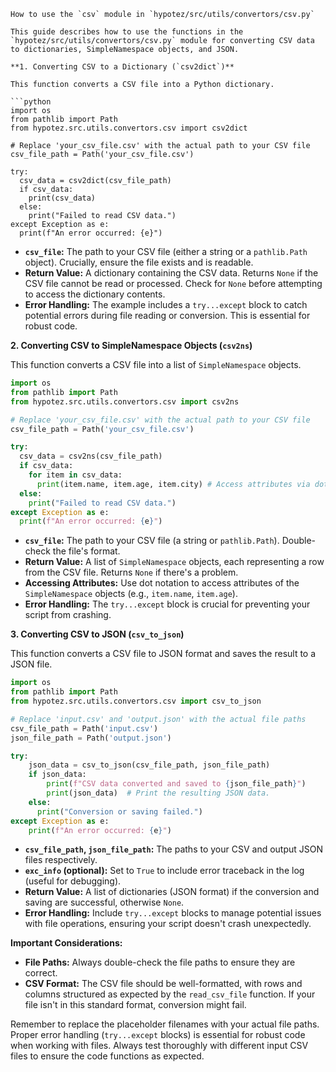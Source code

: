 ```
How to use the `csv` module in `hypotez/src/utils/convertors/csv.py`

This guide describes how to use the functions in the `hypotez/src/utils/convertors/csv.py` module for converting CSV data to dictionaries, SimpleNamespace objects, and JSON.

**1. Converting CSV to a Dictionary (`csv2dict`)**

This function converts a CSV file into a Python dictionary.

```python
import os
from pathlib import Path
from hypotez.src.utils.convertors.csv import csv2dict

# Replace 'your_csv_file.csv' with the actual path to your CSV file
csv_file_path = Path('your_csv_file.csv')

try:
  csv_data = csv2dict(csv_file_path)
  if csv_data:
    print(csv_data)
  else:
    print("Failed to read CSV data.")
except Exception as e:
  print(f"An error occurred: {e}")
```

*   **`csv_file`:**  The path to your CSV file (either a string or a `pathlib.Path` object).  Crucially, ensure the file exists and is readable.
*   **Return Value:** A dictionary containing the CSV data.  Returns `None` if the CSV file cannot be read or processed.  Check for `None` before attempting to access the dictionary contents.
*   **Error Handling:** The example includes a `try...except` block to catch potential errors during file reading or conversion.  This is essential for robust code.

**2. Converting CSV to SimpleNamespace Objects (`csv2ns`)**

This function converts a CSV file into a list of `SimpleNamespace` objects.


```python
import os
from pathlib import Path
from hypotez.src.utils.convertors.csv import csv2ns

# Replace 'your_csv_file.csv' with the actual path to your CSV file
csv_file_path = Path('your_csv_file.csv')

try:
  csv_data = csv2ns(csv_file_path)
  if csv_data:
    for item in csv_data:
      print(item.name, item.age, item.city) # Access attributes via dot notation
  else:
    print("Failed to read CSV data.")
except Exception as e:
  print(f"An error occurred: {e}")

```

*   **`csv_file`:** The path to your CSV file (a string or `pathlib.Path`).  Double-check the file's format.
*   **Return Value:** A list of `SimpleNamespace` objects, each representing a row from the CSV file.  Returns `None` if there's a problem.
*   **Accessing Attributes:**  Use dot notation to access attributes of the `SimpleNamespace` objects (e.g., `item.name`, `item.age`).
*   **Error Handling:**  The `try...except` block is crucial for preventing your script from crashing.


**3. Converting CSV to JSON (`csv_to_json`)**

This function converts a CSV file to JSON format and saves the result to a JSON file.

```python
import os
from pathlib import Path
from hypotez.src.utils.convertors.csv import csv_to_json

# Replace 'input.csv' and 'output.json' with the actual file paths
csv_file_path = Path('input.csv')
json_file_path = Path('output.json')

try:
    json_data = csv_to_json(csv_file_path, json_file_path)
    if json_data:
        print(f"CSV data converted and saved to {json_file_path}")
        print(json_data)  # Print the resulting JSON data.
    else:
      print("Conversion or saving failed.")
except Exception as e:
    print(f"An error occurred: {e}")
```

*   **`csv_file_path`, `json_file_path`:** The paths to your CSV and output JSON files respectively.
*   **`exc_info` (optional):** Set to `True` to include error traceback in the log (useful for debugging).
*   **Return Value:** A list of dictionaries (JSON format) if the conversion and saving are successful, otherwise `None`.
*   **Error Handling:** Include `try...except` blocks to manage potential issues with file operations, ensuring your script doesn't crash unexpectedly.

**Important Considerations:**

*   **File Paths:** Always double-check the file paths to ensure they are correct.
*   **CSV Format:**  The CSV file should be well-formatted, with rows and columns structured as expected by the `read_csv_file` function.  If your file isn't in this standard format, conversion might fail.

Remember to replace the placeholder filenames with your actual file paths.  Proper error handling (`try...except` blocks) is essential for robust code when working with files. Always test thoroughly with different input CSV files to ensure the code functions as expected.